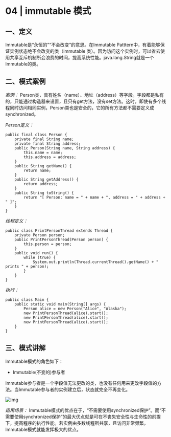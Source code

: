 # 04 | immutable 模式

## 一、定义

Immutable是“永恒的”“不会改变”的意思。在Immutable Patttern中，有着能够保证实例状态绝不会改变的类（immutable  类）。因为访问这个实例时，可以省去使用共享互斥机制所会浪费的时间，提高系统性能。java.lang.String就是一个Immutable的类。

## 二、模式案例

*案例：*
Person类，具有姓名（name）、地址（address）等字段。字段都是私有的，只能通过构造器来设置，且只有get方法，没有set方法。这时，即使有多个线程同时访问相同实例，Person类也是安全的，它的所有方法都不需要定义成synchronized。

*Person定义：*

```
public final class Person {
    private final String name;
    private final String address;
    public Person(String name, String address) {
        this.name = name;
        this.address = address;
    }
    public String getName() {
        return name;
    }
    public String getAddress() {
        return address;
    }
    public String toString() {
        return "[ Person: name = " + name + ", address = " + address + " ]";
    }
}
```

*线程定义：*

```
public class PrintPersonThread extends Thread {
    private Person person;
    public PrintPersonThread(Person person) {
        this.person = person;
    }
    public void run() {
        while (true) {
            System.out.println(Thread.currentThread().getName() + " prints " + person);
        }
    }
}
```

*执行：*

```
public class Main {
    public static void main(String[] args) {
        Person alice = new Person("Alice", "Alaska");
        new PrintPersonThread(alice).start();
        new PrintPersonThread(alice).start();
        new PrintPersonThread(alice).start();
    }
}
```

## 三、模式讲解

Immutable模式的角色如下：

- Immutable(不变的)参与者

Immutable参与者是一个字段值无法更改的类，也没有任何用来更改字段值的方法。当Immutable参与者的实例建立后，状态就完全不再变化。

![img](https://segmentfault.com/img/remote/1460000015558565)

*适用场景：*
Immutable模式的优点在于，“不需要使用synchronized保护”。而“不需要使用synchronized保护”的最大优点就是可在不丧失安全性与生命性的前提下，提高程序的执行性能。若实例由多数线程所共享，且访问非常频繁，Immutable模式就能发挥极大的优点。